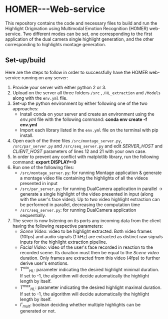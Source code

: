 # HOMER---Web-service

This repository contains the code and necessary files to build and run the Highlight Origination using Multimodal Emotion Recognition (HOMER) web-service. 
Two different modes can be set, one corresponding to the first application of the dual camera single highlight generation, and the other corresponding to highlights montage generation.

## Set-up/build

Here are the steps to follow in order to successfully have the HOMER web-service running on any server:
1. Provide your server with either python 2 or 3.
2. Upload on the server all three folders `/src` , `/HL_extraction` and `/Models` along with the `env.yml`  file.
3. Set-up the python environment by either following one of the two approaches:
	* Install conda on your server and create an environment using the *env.yml* file with the following command: **conda env create -f env.yml**
	* Import each library listed in the `env.yml` file on the terminal with pip install.
4. Open each of the three files `/src/montage_server.py`,  `/src/par_server.py` and  `/src/seq_server.py` and edit *SERVER_HOST* and *CLIENT_HOST* parameters of lines 12 and 21 with your own case.
5. In order to prevent any conflict with matplotlib library, run the following command: **export DISPLAY=:0**
6. Run one of the following files:
	* `/src/montage_server.py`: for running Montage application &amp; generate a montage video file containing the highlights of all the videos presented in input
	* `/src/par_server.py`: for running DualCamera application in parallel -> generate a single highlight of the video presented in input (along with the user's face video). Up to two video highlight extraction can be performed in parallel, decreasing the computation time
	* `/src/seq_server.py`: for running DualCamera application sequentially.
7. The sever is now listening on its ports any incoming data from the client having the following respective parameters: 
	* *Scene Video*: video to be highlight extracted. Both video frames (10fps) and audio signals (1 kHz) are extracted as distinct raw signals inputs for the highlight extraction pipeline.
	* *Facial Video*: video of the user's face recorded in reaction to the recorded scene. Its duration must then be equal to the *Scene video* duration. Only frames are extracted from this video (4fps) to further derive user's emotions.
	* *T<sup>min</sup><sub>HL</sub>*: parameter indicating the desired highlight minimal duration. If set to -1, the algorithm will decide automatically the highlight length by itself.
	* *T<sup>max</sup><sub>HL</sub>*: parameter indicating the desired highlight maximal duration. If set to -1, the algorithm will decide automatically the highlight length by itself.
	* *&Gamma;<sub>mult</sub>*: boolean deciding whether multiple highlights can be generated or not.
